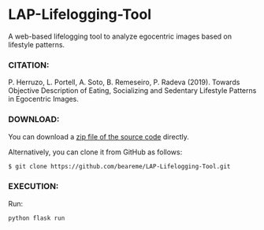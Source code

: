 # LAP-Lifelogging-Tool
A web-based lifelogging tool to analyze egocentric images based on lifestyle patterns.

### CITATION:

P. Herruzo, L. Portell, A. Soto, B. Remeseiro, P. Radeva (2019). Towards Objective Description of Eating, Socializing and Sedentary Lifestyle Patterns in Egocentric Images.

### DOWNLOAD:

You can download a [zip file of the source code](https://github.com/beareme/LAP-Lifelogging-Tool/archive/master.zip) directly.

Alternatively, you can clone it from GitHub as follows:

``` sh
$ git clone https://github.com/beareme/LAP-Lifelogging-Tool.git
```

### EXECUTION:

Run:
```
python flask run
```
